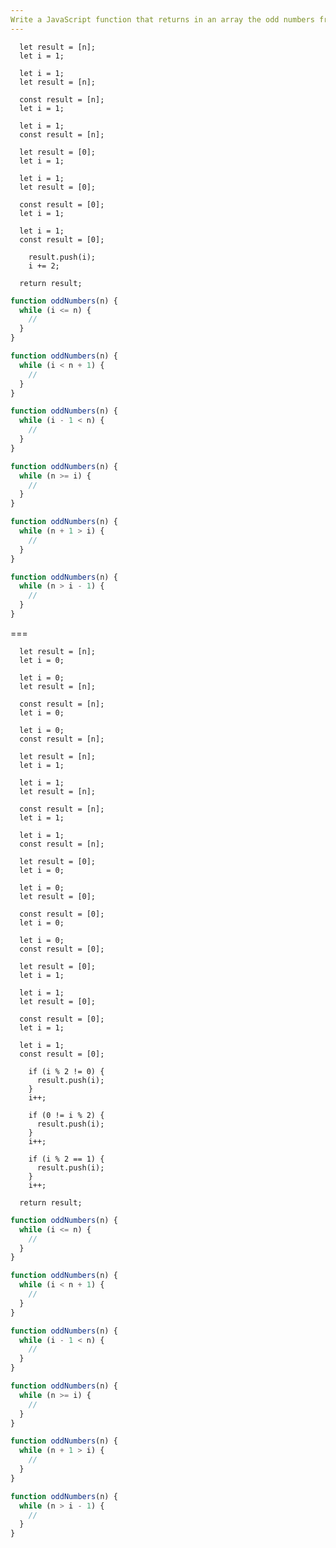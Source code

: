 ```yaml
---
Write a JavaScript function that returns in an array the odd numbers from 1 to N using a "while" loop.
---
```


```initial
  let result = [n];
  let i = 1;
```

```initial
  let i = 1;
  let result = [n];
```

```initial
  const result = [n];
  let i = 1;
```

```initial
  let i = 1;
  const result = [n];
```

```initial
  let result = [0];
  let i = 1;
```

```initial
  let i = 1;
  let result = [0];
```

```initial
  const result = [0];
  let i = 1;
```

```initial
  let i = 1;
  const result = [0];
```

```transformation
    result.push(i);
    i += 2;
```

```final
  return result;
```

```js
function oddNumbers(n) {
  while (i <= n) {
    //
  }
}
```

```js
function oddNumbers(n) {
  while (i < n + 1) {
    //
  }
}
```

```js
function oddNumbers(n) {
  while (i - 1 < n) {
    //
  }
}
```

```js
function oddNumbers(n) {
  while (n >= i) {
    //
  }
}
```

```js
function oddNumbers(n) {
  while (n + 1 > i) {
    //
  }
}
```

```js
function oddNumbers(n) {
  while (n > i - 1) {
    //
  }
}
```

===

```initial
  let result = [n];
  let i = 0;
```

```initial
  let i = 0;
  let result = [n];
```

```initial
  const result = [n];
  let i = 0;
```

```initial
  let i = 0;
  const result = [n];
```

```initial
  let result = [n];
  let i = 1;
```

```initial
  let i = 1;
  let result = [n];
```

```initial
  const result = [n];
  let i = 1;
```

```initial
  let i = 1;
  const result = [n];
```

```initial
  let result = [0];
  let i = 0;
```

```initial
  let i = 0;
  let result = [0];
```

```initial
  const result = [0];
  let i = 0;
```

```initial
  let i = 0;
  const result = [0];
```

```initial
  let result = [0];
  let i = 1;
```

```initial
  let i = 1;
  let result = [0];
```

```initial
  const result = [0];
  let i = 1;
```

```initial
  let i = 1;
  const result = [0];
```

```transformation
    if (i % 2 != 0) {
      result.push(i);
    }
    i++;
```

```transformation
    if (0 != i % 2) {
      result.push(i);
    }
    i++;
```

```transformation
    if (i % 2 == 1) {
      result.push(i);
    }
    i++;
```

```final
  return result;
```

```js
function oddNumbers(n) {
  while (i <= n) {
    //
  }
}
```

```js
function oddNumbers(n) {
  while (i < n + 1) {
    //
  }
}
```

```js
function oddNumbers(n) {
  while (i - 1 < n) {
    //
  }
}
```

```js
function oddNumbers(n) {
  while (n >= i) {
    //
  }
}
```

```js
function oddNumbers(n) {
  while (n + 1 > i) {
    //
  }
}
```

```js
function oddNumbers(n) {
  while (n > i - 1) {
    //
  }
}
```
